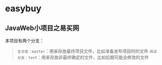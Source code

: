 # easybuy
## JavaWeb小项目之易买网
本项目有两个分支：
>`主分支：master`：用来存放最终项目文件，比如准备发布项目时的文件
 `测试分支：test`：用来存放非最终确定的文件，比如后期可能会修改的文件
